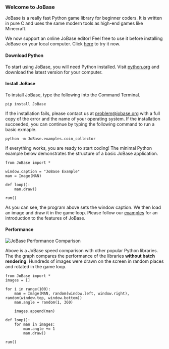 ### Welcome to JoBase
JoBase is a really fast Python game library for beginner coders.
It is written in pure C and uses the same modern tools as high-end games like Minecraft.

We now support an online JoBase editor!
Feel free to use it before installing JoBase on your local computer.
Click [here](https://jobase.org/Browser) to try it now.

#### Download Python
To start using JoBase, you will need Python installed.
Visit [python.org](https://www.python.org/downloads) and download the latest version for your computer.

#### Install JoBase
To install JoBase, type the following into the Command Terminal.

```
pip install JoBase
```

If the installation fails, please contact us at <problem@jobase.org> with a full copy of the error and the name of your operating system.
If the installation succeeded, you can continue by typing the following command to run a basic exmaple.

```
python -m JoBase.examples.coin_collector
```

If everything works, you are ready to start coding!
The minimal Python example below demonstrates the structure of a basic JoBase application.

```
from JoBase import *

window.caption = "JoBase Example"
man = Image(MAN)

def loop():
    man.draw()

run()
```

As you can see, the program above sets the window caption.
We then load an image and draw it in the game loop.
Please follow our [examples](https://jobase.org/examples) for an introduction to the features of JoBase.

#### Performance

![JoBase Performance Comparison](https://jobase.org/assets/images/graph.png)

Above is a JoBase speed comparison with other popular Python libraries.
The the graph compares the performance of the libraries **without batch rendering**.
Hundreds of images were drawn on the screen in random places and rotated in the game loop.

```
from JoBase import *
images = []

for i in range(100):
    man = Image(MAN, random(window.left, window.right), random(window.top, window.bottom))
    man.angle = random(1, 360)

    images.append(man)

def loop():
    for man in images:
        man.angle += 1
        man.draw()

run()
```
